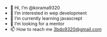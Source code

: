- 👋 Hi, I’m @korama9320
- 👀 I’m interested in wep development
- 🌱 I’m currently learning javascrept
- 💞️ I’m looking for a mentor 
- 📫 How to reach me 3bdo9320@gmail.com

<!---
korama9320/korama9320 is a ✨ special ✨ repository because its `README.md` (this file) appears on your GitHub profile.
You can click the Preview link to take a look at your changes.
--->
